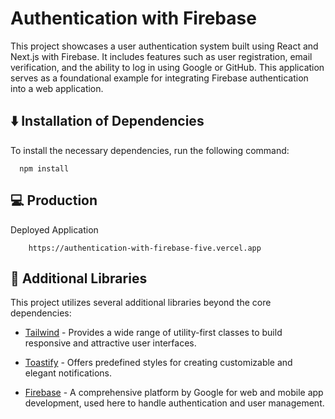 # Authentication with Firebase 
This project showcases a user authentication system built using React and Next.js with Firebase. It includes features such as user registration, email verification, and the ability to log in using Google or GitHub. This application serves as a foundational example for integrating Firebase authentication into a web application.
 
## ⬇️ Installation of Dependencies

To install the necessary dependencies, run the following command:
```
  npm install
```
## 💻 Production

Deployed Application

```
    https://authentication-with-firebase-five.vercel.app
```

## 🎨 Additional Libraries

This project utilizes several additional libraries beyond the core dependencies:

 - [Tailwind](https://tailwindcss.com/docs/installation) - Provides a wide range of utility-first classes to build responsive and attractive user interfaces.

 - [Toastify](https://fkhadra.github.io/react-toastify/introduction/) - Offers predefined styles for creating customizable and elegant notifications.

 - [Firebase](https://firebase.google.com) - A comprehensive platform by Google for web and mobile app development, used here to handle authentication and user management.
#
